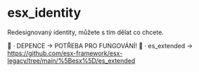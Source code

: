 # esx_identity
Redesignovaný identity, můžete s tím dělat co chcete.

💸 · DEPENCE -> POTŘEBA PRO FUNGOVÁNÍ!
💸 · es_extended -> https://github.com/esx-framework/esx-legacy/tree/main/%5Besx%5D/es_extended

